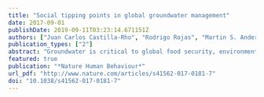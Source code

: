 ```yaml
---
title: "Social tipping points in global groundwater management"
date: 2017-09-01
publishDate: 2019-09-11T03:23:14.671151Z
authors: ["Juan Carlos Castilla-Rho", "Rodrigo Rojas", "Martin S. Andersen", "Cameron Holley", "Gregoire Mariethoz"]
publication_types: ["2"]
abstract: "Groundwater is critical to global food security, environmental flows, and millions of rural livelihoods in the face of climate change. Although a third of Earth’s largest groundwater basins are being depleted by irrigated agriculture, little is known about the conditions that lead resource users to comply with conservation policies. Here we developed an agent-based model of irrigated agriculture rooted in principles of cooperation and collective action and grounded on the World Values Survey Wave 6 (n = 90,350). Simulations of three major aquifer systems facing unsustainable demands reveal tipping points where social norms towards groundwater conservation shift abruptly with small changes in cultural values and monitoring and enforcement provisions. These tipping points are amplified by group size and best invoked by engaging a minority of rule followers. Overall, we present a powerful tool for evaluating the contingency of regulatory compliance upon cultural, socioeconomic, institutional and physical conditions, and its susceptibility to change beyond thresholds. Managing these thresholds may help to avoid unsustainable groundwater development, reduce enforcement costs, better account for cultural diversity in transboundary aquifer management and increase community resilience to changes in regional climate. Although we focus on groundwater, our methods and findings apply broadly to other resource management issues."
featured: true
publication: "*Nature Human Behaviour*"
url_pdf: "http://www.nature.com/articles/s41562-017-0181-7"
doi: "10.1038/s41562-017-0181-7"
---
```

